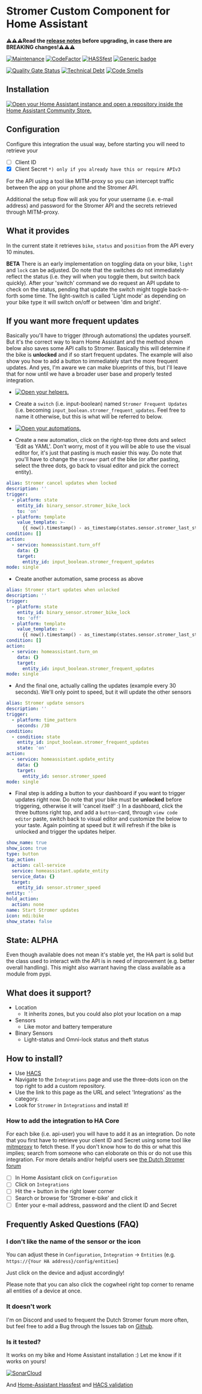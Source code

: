 # Stromer Custom Component for Home Assistant

**:warning::warning::warning:Read the [release notes](https://github.com/CoMPaTech/stromer/releases) before upgrading, in case there are BREAKING changes!:warning::warning::warning:**

[![Maintenance](https://img.shields.io/badge/Maintained%3F-yes-green.svg)](https://github.com/CoMPaTech/stomer/)
[![CodeFactor](https://www.codefactor.io/repository/github/CoMPaTech/stromer/badge)](https://www.codefactor.io/repository/github/CoMPaTech/stromer)
[![HASSfest](https://github.com/CoMPaTech/stromer/workflows/Validate%20with%20hassfest/badge.svg)](https://github.com/CoMPaTech/stromer/actions)
[![Generic badge](https://img.shields.io/github/v/release/CoMPaTech/stromer)](https://github.com/CoMPaTech/stromer)

[![Quality Gate Status](https://sonarcloud.io/api/project_badges/measure?project=CoMPaTech_stromer&metric=alert_status)](https://sonarcloud.io/summary/new_code?id=CoMPaTech_stromer)
[![Technical Debt](https://sonarcloud.io/api/project_badges/measure?project=CoMPaTech_stromer&metric=sqale_index)](https://sonarcloud.io/summary/new_code?id=CoMPaTech_stromer)
[![Code Smells](https://sonarcloud.io/api/project_badges/measure?project=CoMPaTech_stromer&metric=code_smells)](https://sonarcloud.io/summary/new_code?id=CoMPaTech_stromer)

## Installation

[![Open your Home Assistant instance and open a repository inside the Home Assistant Community Store.](https://my.home-assistant.io/badges/hacs_repository.svg)](https://my.home-assistant.io/redirect/hacs_repository/?owner=compatech&repository=stroper)

## Configuration

Configure this integration the usual way, before starting you will need to retrieve your

- [ ] Client ID
- [x] Client Secret `*) only if you already have this or require APIv3`

For the API using a tool like MITM-proxy so you can intercept traffic between the app on your phone and the Stromer API.

Additional the setup flow will ask you for your username (i.e. e-mail address) and password for the Stromer API and the secrets retrieved through MITM-proxy.

## What it provides

In the current state it retrieves `bike`, `status` and `position` from the API every 10 minutes.

**BETA** There is an early implementation on toggling data on your bike, `light` and `lock` can be adjusted.
Do note that the switches do not immediately reflect the status (i.e. they will when you toggle them, but switch back quickly).
After your 'switch' command we do request an API update to check on the status, pending that update the switch might toggle back-n-forth some time.
The light-switch is called 'Light mode' as depending on your bike type it will switch on/off or between 'dim and bright'.

## If you want more frequent updates

Basically you'll have to trigger (through automations) the updates yourself. But it's the correct way to learn Home Assistant and the method shown below also saves some API calls to Stromer. Basically this will determine if the bike is **unlocked** and if so start frequent updates. The example will also show you how to add a button to immediately start the more frequent updates. And yes, I'm aware we can make blueprints of this, but I'll leave that for now until we have a broader user base and properly tested integration.

- [![Open your helpers.](https://my.home-assistant.io/badges/helpers.svg)](https://my.home-assistant.io/redirect/helpers/)
- Create a `switch` (i.e. input-boolean) named `Stromer Frequent Updates` (i.e. becoming `input_boolean.stromer_frequent_updates`. Feel free to name it otherwise, but this is what will be referred to below.

- [![Open your automations.](https://my.home-assistant.io/badges/automations.svg)](https://my.home-assistant.io/redirect/automations/)
- Create a new automation, click on the right-top three dots and select 'Edit as YAML'. Don't worry, most of it you will be able to use the visual editor for, it's just that pasting is much easier this way. Do note that you'll have to change the `stromer` part of the bike (or after pasting, select the three dots, go back to visual editor and pick the correct entity).

```automation.yml
alias: Stromer cancel updates when locked
description: ''
trigger:
  - platform: state
    entity_id: binary_sensor.stromer_bike_lock
    to: 'on'
  - platform: template
    value_template: >-
      {{ now().timestamp() - as_timestamp(states.sensor.stromer_last_status_push.state) > 600 }}
condition: []
action:
  - service: homeassistant.turn_off
    data: {}
    target:
      entity_id: input_boolean.stromer_frequent_updates
mode: single
```

- Create another automation, same process as above

```automation.yml
alias: Stromer start updates when unlocked
description: ''
trigger:
  - platform: state
    entity_id: binary_sensor.stromer_bike_lock
    to: 'off'
  - platform: template
    value_template: >-
      {{ now().timestamp() - as_timestamp(states.sensor.stromer_last_status_push.state) > 600 }}
condition: []
action:
  - service: homeassistant.turn_on
    data: {}
    target:
      entity_id: input_boolean.stromer_frequent_updates
mode: single
```

- And the final one, actually calling the updates (example every 30 seconds). We'll only point to speed, but it will update the other sensors

```automation.yml
alias: Stromer update sensors
description: ''
trigger:
  - platform: time_pattern
    seconds: /30
condition:
  - condition: state
    entity_id: input_boolean.stromer_frequent_updates
    state: 'on'
action:
  - service: homeassistant.update_entity
    data: {}
    target:
      entity_id: sensor.stromer_speed
mode: single
```

- Final step is adding a button to your dashboard if you want to trigger updates right now. Do note that your bike must be **unlocked** before triggering, otherwise it will 'cancel itself' :) In a dashboard, click the three buttons right top, and add a `button`-card, through `view code editor` paste, switch back to visual editor and customize the below to your taste. Again pointing at speed but it will refresh if the bike is unlocked and trigger the updates helper.

```lovelace.yml
show_name: true
show_icon: true
type: button
tap_action:
  action: call-service
  service: homeassistant.update_entity
  service_data: {}
  target:
    entity_id: sensor.stromer_speed
entity: ''
hold_action:
  action: none
name: Start Stromer updates
icon: mdi:bike
show_state: false
```

## State: ALPHA

Even though available does not mean it's stable yet, the HA part is solid but the class used to interact with the API is in need of improvement (e.g. better overall handling). This might also warrant having the class available as a module from pypi.

## What does it support?

- Location
  - It inherits zones, but you could also plot your location on a map
- Sensors
  - Like motor and battery temperature
- Binary Sensors
  - Light-status and Omni-lock status and theft status

## How to install?

- Use [HACS](https://hacs.xyz)
- Navigate to the `Integrations` page and use the three-dots icon on the top right to add a custom repository.
- Use the link to this page as the URL and select 'Integrations' as the category.
- Look for `Stromer` in `Integrations` and install it!

### How to add the integration to HA Core

For each bike (i.e. api-user) you will have to add it as an integration. Do note that you first have to retrieve your client ID and Secret using some tool like [mitmproxy](https://mitmproxy.org) to fetch these. If you don't know how to do this or what this implies; search from someone who can eloborate on this or do not use this integration. For more details and/or helpful users see [the Dutch Stromer forum](https://www.speedpedelecreview.com/forum/viewtopic.php?f=8&t=1445)

- [ ] In Home Assistant click on `Configuration`
- [ ] Click on `Integrations`
- [ ] Hit the `+` button in the right lower corner
- [ ] Search or browse for 'Stromer e-bike' and click it
- [ ] Enter your e-mail address, password and the client ID and Secret

## Frequently Asked Questions (FAQ)

### I don't like the name of the sensor or the icon

You can adjust these in `Configuration`, `Integration` -> `Entities` (e.g. `https://{Your HA address}/config/entities`)

Just click on the device and adjust accordingly!

Please note that you can also click the cogwheel right top corner to rename all entities of a device at once.

### It doesn't work

I'm on Discord and used to frequent the Dutch Stromer forum more often, but feel free to add a Bug through the Issues tab on [Github](https://github.com/CoMPaTech/stromer).

### Is it tested?

It works on my bike and Home Assistant installation :) Let me know if it works on yours!

[![SonarCloud](https://sonarcloud.io/images/project_badges/sonarcloud-black.svg)](https://sonarcloud.io/summary/new_code?id=CoMPaTech_stromer)

And [Home-Assistant Hassfest](https://github.com/home-assistant/actions) and [HACS validation](https://github.com/hacs/action)
